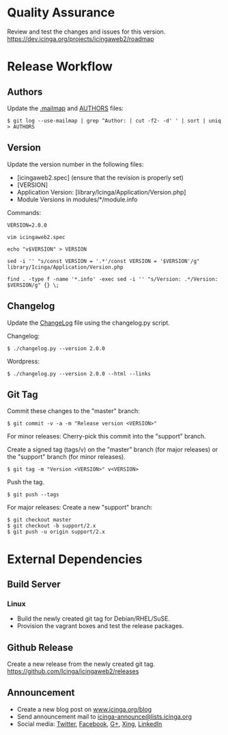 # Quality Assurance

Review and test the changes and issues for this version.
https://dev.icinga.org/projects/icingaweb2/roadmap

# Release Workflow

## Authors

Update the [.mailmap](.mailmap) and [AUTHORS](AUTHORS) files:

    $ git log --use-mailmap | grep ^Author: | cut -f2- -d' ' | sort | uniq > AUTHORS

## Version

Update the version number in the following files:

* [icingaweb2.spec] (ensure that the revision is properly set)
* [VERSION]
* Application Version: [library/Icinga/Application/Version.php]
* Module Versions in modules/*/module.info

Commands:

    VERSION=2.0.0

    vim icingaweb2.spec

    echo "v$VERSION" > VERSION

    sed -i '' "s/const VERSION = '.*'/const VERSION = '$VERSION'/g" library/Icinga/Application/Version.php

    find . -type f -name '*.info' -exec sed -i '' "s/Version: .*/Version: $VERSION/g" {} \;

## Changelog

Update the [ChangeLog](ChangeLog) file using
the changelog.py script.

Changelog:

    $ ./changelog.py --version 2.0.0

Wordpress:

    $ ./changelog.py --version 2.0.0 --html --links

## Git Tag

Commit these changes to the "master" branch:

    $ git commit -v -a -m "Release version <VERSION>"

For minor releases: Cherry-pick this commit into the "support" branch.

Create a signed tag (tags/v<VERSION>) on the "master" branch (for major
releases) or the "support" branch (for minor releases).

    $ git tag -m "Version <VERSION>" v<VERSION>

Push the tag.

    $ git push --tags

For major releases: Create a new "support" branch:

    $ git checkout master
    $ git checkout -b support/2.x
    $ git push -u origin support/2.x

# External Dependencies

## Build Server

### Linux

* Build the newly created git tag for Debian/RHEL/SuSE.
* Provision the vagrant boxes and test the release packages.

## Github Release

Create a new release from the newly created git tag.
https://github.com/Icinga/icingaweb2/releases

## Announcement

* Create a new blog post on www.icinga.org/blog
* Send announcement mail to icinga-announce@lists.icinga.org
* Social media: [Twitter](https://twitter.com/icinga), [Facebook](https://www.facebook.com/icinga), [G+](http://plus.google.com/+icinga), [Xing](https://www.xing.com/communities/groups/icinga-da4b-1060043), [LinkedIn](https://www.linkedin.com/groups/Icinga-1921830/about)
